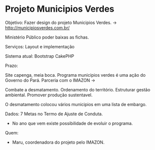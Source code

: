 # Projeto Municipios Verdes

Objetivo:
Fazer design do projeto Municipios Verdes.
-> http://municipiosverdes.com.br/

Ministério Público poder baixas as fichas.

Serviços:
Layout e implementação

Sistema atual:
	Bootstrap
	CakePHP

Prazo:
		
Site capenga, meia boca.
Programa municipios verdes é uma ação do Governo do Pará.
	Parceria com o IMAZON ->

Combate a desmatamento.
Ordenamento do território.
Estruturar gestão ambiental.
Promover produção sustentavel.

O desmatamento colocou vários municipios em uma lista de embargo.

Dados:
7 Metas no Termo de Ajuste de Conduta.

* No ano que vem existe possibilidade de evoluir o programa.

Quem:
* Maru, coordenadora do projeto pelo IMAZON.

